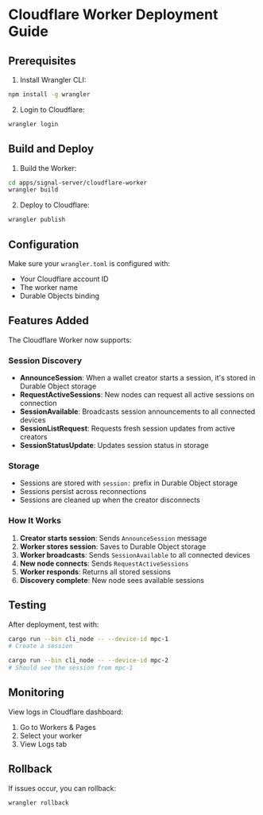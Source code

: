 # Cloudflare Worker Deployment Guide

## Prerequisites

1. Install Wrangler CLI:
```bash
npm install -g wrangler
```

2. Login to Cloudflare:
```bash
wrangler login
```

## Build and Deploy

1. Build the Worker:
```bash
cd apps/signal-server/cloudflare-worker
wrangler build
```

2. Deploy to Cloudflare:
```bash
wrangler publish
```

## Configuration

Make sure your `wrangler.toml` is configured with:
- Your Cloudflare account ID
- The worker name
- Durable Objects binding

## Features Added

The Cloudflare Worker now supports:

### Session Discovery
- **AnnounceSession**: When a wallet creator starts a session, it's stored in Durable Object storage
- **RequestActiveSessions**: New nodes can request all active sessions on connection
- **SessionAvailable**: Broadcasts session announcements to all connected devices
- **SessionListRequest**: Requests fresh session updates from active creators
- **SessionStatusUpdate**: Updates session status in storage

### Storage
- Sessions are stored with `session:` prefix in Durable Object storage
- Sessions persist across reconnections
- Sessions are cleaned up when the creator disconnects

### How It Works

1. **Creator starts session**: Sends `AnnounceSession` message
2. **Worker stores session**: Saves to Durable Object storage
3. **Worker broadcasts**: Sends `SessionAvailable` to all connected devices
4. **New node connects**: Sends `RequestActiveSessions` 
5. **Worker responds**: Returns all stored sessions
6. **Discovery complete**: New node sees available sessions

## Testing

After deployment, test with:
```bash
cargo run --bin cli_node -- --device-id mpc-1
# Create a session

cargo run --bin cli_node -- --device-id mpc-2  
# Should see the session from mpc-1
```

## Monitoring

View logs in Cloudflare dashboard:
1. Go to Workers & Pages
2. Select your worker
3. View Logs tab

## Rollback

If issues occur, you can rollback:
```bash
wrangler rollback
```